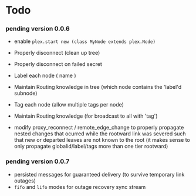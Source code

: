 Todo
====

### pending version 0.0.6

* enable `plex.start new (class MyNode extends plex.Node)`

* Properly disconnect (clean up tree)
* Properly disconnect on failed secret

* Label each node ( name )
* Maintain Routing knowledge in tree (which node contains the 'label'd subnode)

* Tag each node (allow multiple tags per node)
* Maintain Routing knowledge (for broadcast to all with 'tag')

* modify proxy_reconnect / remote_edge_change to properly propagate nested changes that ocurred while the rootward link was severed such that new or departed leaves are not known to the root (it makes sense to only propagate globalid/label/tags more than one tier rootward)


### pending version 0.0.7

* persisted messages for guaranteed delivery (to survive temporary link outages)
* `fifo` and `lifo` modes for outage recovery sync stream 

